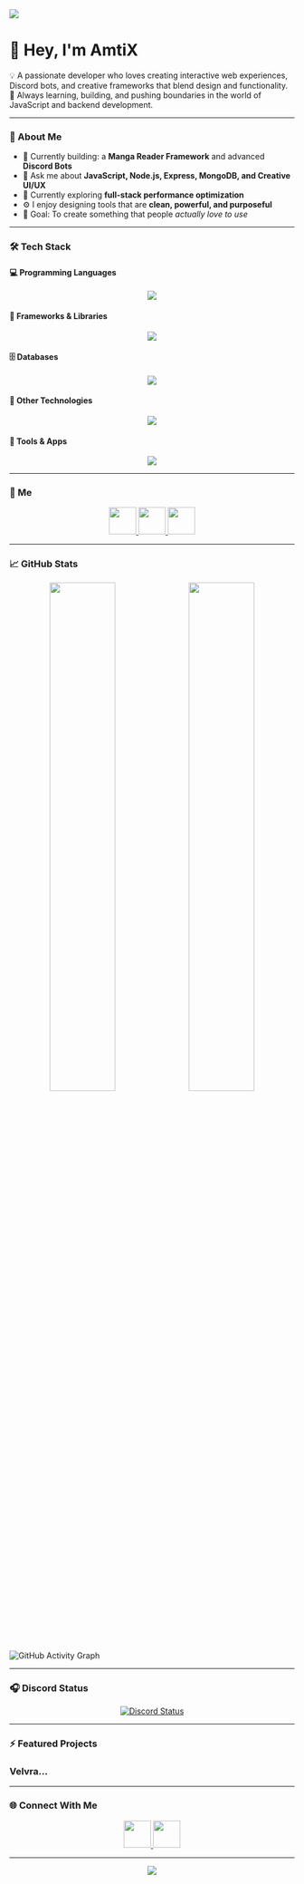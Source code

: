 

<img src="https://capsule-render.vercel.app/api?type=waving&color=0:0078D7,100:00C0FF&height=150&section=header" />

# 👋 Hey, I'm **AmtiX**

💡 A passionate developer who loves creating interactive web experiences, Discord bots, and creative frameworks that blend design and functionality.  
🚀 Always learning, building, and pushing boundaries in the world of JavaScript and backend development.

---

### 🧠 About Me
- 🔭 Currently building: a **Manga Reader Framework** and advanced **Discord Bots**
- 💬 Ask me about **JavaScript, Node.js, Express, MongoDB, and Creative UI/UX**
- 🌱 Currently exploring **full-stack performance optimization**
- ⚙️ I enjoy designing tools that are **clean, powerful, and purposeful**
- 🎯 Goal: To create something that people *actually love to use*

---

### 🛠️ Tech Stack

#### 💻 Programming Languages
<p align="center">
  <img src="https://skillicons.dev/icons?i=html,css,js,ts,py,go,php,java,cpp,cs,ruby,go,rust,lua,julia,bash" />
</p>

#### 🧩 Frameworks & Libraries
<p align="center">
  <img src="https://skillicons.dev/icons?i=nodejs,bun,express,react,next,discordjs" />
</p>

#### 🗄️ Databases
<p align="center">
  <img src="https://skillicons.dev/icons?i=mysql,postgresql,mongodb,firebase,sqlite" />
</p>

#### 🧠 Other Technologies
<p align="center">
  <img src="https://skillicons.dev/icons?i=vscode,git,github" />
</p>

#### 🧰 Tools & Apps
<p align="center">
  <img src="https://skillicons.dev/icons?i=windows,linux,ubuntu,kali,arch,discord,blender,ps,ae" />
</p>

---

### 📍 Me
<p align="center">
  <a href="https://discord.com/users/246354195979042817" target="_blank">
    <img src="https://skillicons.dev/icons?i=discord" width="48px" />
  </a>
  <a href="https://x.com/AmtiXDev" target="_blank">
    <img src="https://skillicons.dev/icons?i=twitter" width="48px" />
  </a>
  <a href="https://www.instagram.com/amtixdev" target="_blank">
    <img src="https://skillicons.dev/icons?i=instagram" width="48px" />
  </a>
</p>

---

### 📈 GitHub Stats
<p align="center">
  <img width="48%" src="https://github-readme-stats.vercel.app/api?username=mutesuffering&show_icons=true&theme=tokyonight" />
  <img width="48%" src="https://github-readme-streak-stats.herokuapp.com/?user=mutesuffering&theme=tokyonight" />
</p>

![GitHub Activity Graph](https://github-readme-activity-graph.vercel.app/graph?username=mutesuffering&theme=tokyo-night&hide_border=true)


---

### 🎧 Discord Status
<p align="center">
  <a href="https://discord.com/users/246354195979042817">
    <img src="https://lanyard.cnrad.dev/api/246354195979042817?theme=dark&bg=1a1b27&borderRadius=10px&animated=true&idleMessage=Probably%20coding%20something%20cool..." alt="Discord Status"/>
  </a>
</p>

---

### ⚡ Featured Projects
### Velvra...

---

### 🌐 Connect With Me
<p align="center">
  <a href="mailto:contact@creativeframework.site" target="_blank">
    <img src="https://skillicons.dev/icons?i=gmail" width="48px" />
  </a>
  <a href="https://discord.gg/kANGqx4Frn" target="_blank">
    <img src="https://skillicons.dev/icons?i=discord" width="48px" />
  </a>
</p>

---

<p align="center">
    <img src="https://capsule-render.vercel.app/api?type=waving&color=0:0078D7,100:00C0FF&height=100&section=footer" />

